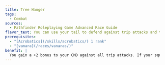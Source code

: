 ```yaml
---
title: Tree Hanger
tags:
  - Combat
sources:
  - Pathfinder Roleplaying Game Advanced Race Guide
flavor_text: You can use your tail to defend against trip attacks and to hang from nearby protrusions.
prerequisites:
  - "[Acrobatics](/skills/acrobatics/) 1 rank"
  - "[vanara](/races/vanaras/)"
benefit: |
  You gain a +2 bonus to your CMD against all trip attacks. If your square has a branch or other sturdy large object that you could hang from, as a swift action you may make a DC 15 Acrobatics check to jump upward and use your tail to hang from that object. While hanging, you can't be tripped, you ignore the effects of difficult terrain in your square, and you gain a +2 bonus to your CMD against bull rush, drag, and reposition attacks. If you leave that square (including if you are moved against your will), you lose your grip on the object and are no longer hanging. While hanging, you cannot use your tail for anything else.
---
```


